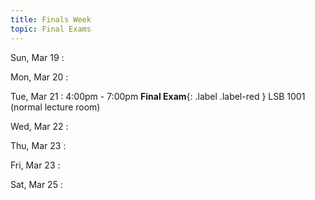 ```yaml
---
title: Finals Week
topic: Final Exams
---
```

Sun, Mar 19
: [](#)

Mon, Mar 20
: [](#)

Tue, Mar 21
: 4:00pm - 7:00pm **Final Exam**{: .label .label-red } LSB 1001 (normal lecture room)


Wed, Mar 22
: [](#)


Thu, Mar 23
: [](#)


Fri, Mar 23
: [](#)

Sat, Mar 25
: [](#)
